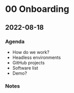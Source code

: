 # 00 Onboarding

## 2022-08-18

### Agenda

- How do we work?
- Headless environments
- GitHub projects
- Software list
- Demo?

### Notes
